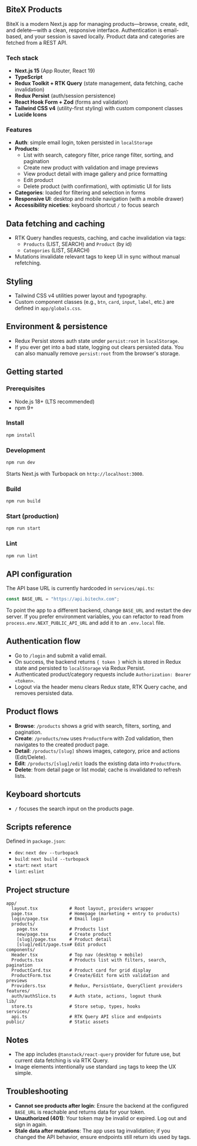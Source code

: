 ## BiteX Products

BiteX is a modern Next.js app for managing products—browse, create, edit, and delete—with a clean, responsive interface. Authentication is email-based, and your session is saved locally. Product data and categories are fetched from a REST API.

### Tech stack

- **Next.js 15** (App Router, React 19)
- **TypeScript**
- **Redux Toolkit + RTK Query** (state management, data fetching, cache invalidation)
- **Redux Persist** (auth/session persistence)
- **React Hook Form + Zod** (forms and validation)
- **Tailwind CSS v4** (utility-first styling) with custom component classes
- **Lucide Icons**

### Features

- **Auth**: simple email login, token persisted in `localStorage`
- **Products**:
  - List with search, category filter, price range filter, sorting, and pagination
  - Create new product with validation and image previews
  - View product detail with image gallery and price formatting
  - Edit product
  - Delete product (with confirmation), with optimistic UI for lists
- **Categories**: loaded for filtering and selection in forms
- **Responsive UI**: desktop and mobile navigation (with a mobile drawer)
- **Accessibility niceties**: keyboard shortcut `/` to focus search

## Data fetching and caching

- RTK Query handles requests, caching, and cache invalidation via tags:
  - `Products` (LIST, SEARCH) and `Product` (by id)
  - `Categories` (LIST, SEARCH)
- Mutations invalidate relevant tags to keep UI in sync without manual refetching.

## Styling

- Tailwind CSS v4 utilities power layout and typography.
- Custom component classes (e.g., `btn`, `card`, `input`, `label`, etc.) are defined in `app/globals.css`.

## Environment & persistence

- Redux Persist stores auth state under `persist:root` in `localStorage`.
- If you ever get into a bad state, logging out clears persisted data. You can also manually remove `persist:root` from the browser's storage.

## Getting started

### Prerequisites

- Node.js 18+ (LTS recommended)
- npm 9+

### Install

```bash
npm install
```

### Development

```bash
npm run dev
```

Starts Next.js with Turbopack on `http://localhost:3000`.

### Build

```bash
npm run build
```

### Start (production)

```bash
npm run start
```

### Lint

```bash
npm run lint
```

## API configuration

The API base URL is currently hardcoded in `services/api.ts`:

```ts
const BASE_URL = "https://api.bitechx.com";
```

To point the app to a different backend, change `BASE_URL` and restart the dev server. If you prefer environment variables, you can refactor to read from `process.env.NEXT_PUBLIC_API_URL` and add it to an `.env.local` file.

## Authentication flow

- Go to `/login` and submit a valid email.
- On success, the backend returns `{ token }` which is stored in Redux state and persisted to `localStorage` via Redux Persist.
- Authenticated product/category requests include `Authorization: Bearer <token>`.
- Logout via the header menu clears Redux state, RTK Query cache, and removes persisted data.

## Product flows

- **Browse**: `/products` shows a grid with search, filters, sorting, and pagination.
- **Create**: `/products/new` uses `ProductForm` with Zod validation, then navigates to the created product page.
- **Detail**: `/products/[slug]` shows images, category, price and actions (Edit/Delete).
- **Edit**: `/products/[slug]/edit` loads the existing data into `ProductForm`.
- **Delete**: from detail page or list modal; cache is invalidated to refresh lists.

## Keyboard shortcuts

- `/` focuses the search input on the products page.

## Scripts reference

Defined in `package.json`:

- `dev`: `next dev --turbopack`
- `build`: `next build --turbopack`
- `start`: `next start`
- `lint`: `eslint`

## Project structure

```
app/
  layout.tsx            # Root layout, providers wrapper
  page.tsx              # Homepage (marketing + entry to products)
  login/page.tsx        # Email login
  products/
    page.tsx            # Products list
    new/page.tsx        # Create product
    [slug]/page.tsx     # Product detail
    [slug]/edit/page.tsx# Edit product
components/
  Header.tsx            # Top nav (desktop + mobile)
  Products.tsx          # Products list with filters, search, pagination
  ProductCard.tsx       # Product card for grid display
  ProductForm.tsx       # Create/Edit form with validation and previews
  Providers.tsx         # Redux, PersistGate, QueryClient providers
features/
  auth/authSlice.ts     # Auth state, actions, logout thunk
lib/
  store.ts              # Store setup, types, hooks
services/
  api.ts                # RTK Query API slice and endpoints
public/                 # Static assets
```

## Notes

- The app includes `@tanstack/react-query` provider for future use, but current data fetching is via RTK Query.
- Image elements intentionally use standard `img` tags to keep the UX simple.

## Troubleshooting

- **Cannot see products after login**: Ensure the backend at the configured `BASE_URL` is reachable and returns data for your token.
- **Unauthorized (401)**: Your token may be invalid or expired. Log out and sign in again.
- **Stale data after mutations**: The app uses tag invalidation; if you changed the API behavior, ensure endpoints still return ids used by tags.



